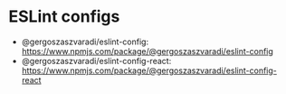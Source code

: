 # ESLint configs
* @gergoszaszvaradi/eslint-config: https://www.npmjs.com/package/@gergoszaszvaradi/eslint-config
* @gergoszaszvaradi/eslint-config-react: https://www.npmjs.com/package/@gergoszaszvaradi/eslint-config-react